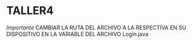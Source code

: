 # TALLER4
*Importante*
CAMBIAR LA RUTA DEL ARCHIVO A LA RESPECTIVA EN SU DISPOSITIVO EN LA VARIABLE DEL ARCHIVO Login.java
